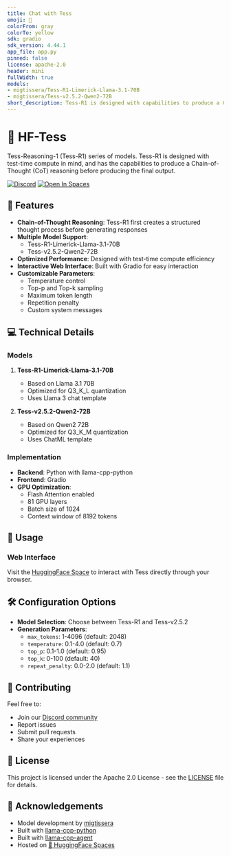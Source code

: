 ```yaml
---
title: Chat with Tess
emoji: 🔸
colorFrom: gray
colorTo: yellow
sdk: gradio
sdk_version: 4.44.1
app_file: app.py
pinned: false
license: apache-2.0
header: mini
fullWidth: true
models:
- migtissera/Tess-R1-Limerick-Llama-3.1-70B
- migtissera/Tess-v2.5.2-Qwen2-72B
short_description: Tess-R1 is designed with capabilities to produce a Chain-of-Thought (CoT).
---
```

# 🔸 HF-Tess

Tess-Reasoning-1 (Tess-R1) series of models. Tess-R1 is designed with test-time compute in mind, and has the capabilities to produce a Chain-of-Thought (CoT) reasoning before producing the final output.

[![Discord](https://img.shields.io/discord/123456789?color=5865F2&logo=discord&logoColor=white)](https://discord.gg/KMZ6GdkzPf)
[![Open In Spaces](https://img.shields.io/badge/🤗-Open%20In%20Spaces-blue.svg)](https://huggingface.co/spaces/poscye/chat-with-tess)

## 🚀 Features

- **Chain-of-Thought Reasoning**: Tess-R1 first creates a structured thought process before generating responses
- **Multiple Model Support**: 
  - Tess-R1-Limerick-Llama-3.1-70B
  - Tess-v2.5.2-Qwen2-72B
- **Optimized Performance**: Designed with test-time compute efficiency
- **Interactive Web Interface**: Built with Gradio for easy interaction
- **Customizable Parameters**:
  - Temperature control
  - Top-p and Top-k sampling
  - Maximum token length
  - Repetition penalty
  - Custom system messages

## 💻 Technical Details

### Models

1. **Tess-R1-Limerick-Llama-3.1-70B**
   - Based on Llama 3.1 70B
   - Optimized for Q3_K_L quantization
   - Uses Llama 3 chat template

2. **Tess-v2.5.2-Qwen2-72B**
   - Based on Qwen2 72B
   - Optimized for Q3_K_M quantization
   - Uses ChatML template

### Implementation

- **Backend**: Python with llama-cpp-python
- **Frontend**: Gradio
- **GPU Optimization**: 
  - Flash Attention enabled
  - 81 GPU layers
  - Batch size of 1024
  - Context window of 8192 tokens

## 🔧 Usage

### Web Interface

Visit the [HuggingFace Space](https://huggingface.co/spaces/poscye/chat-with-tess) to interact with Tess directly through your browser.


## 🛠️ Configuration Options

- **Model Selection**: Choose between Tess-R1 and Tess-v2.5.2
- **Generation Parameters**:
  - `max_tokens`: 1-4096 (default: 2048)
  - `temperature`: 0.1-4.0 (default: 0.7)
  - `top_p`: 0.1-1.0 (default: 0.95)
  - `top_k`: 0-100 (default: 40)
  - `repeat_penalty`: 0.0-2.0 (default: 1.1)

## 🤝 Contributing

Feel free to:
- Join our [Discord community](https://discord.gg/KMZ6GdkzPf)
- Report issues
- Submit pull requests
- Share your experiences

## 📜 License

This project is licensed under the Apache 2.0 License - see the [LICENSE](LICENSE) file for details.

## 🙏 Acknowledgements

- Model development by [migtissera](https://github.com/migtissera)
- Built with [llama-cpp-python](https://github.com/abetlen/llama-cpp-python)
- Built with [llama-cpp-agent](https://github.com/Maximilian-Winter/llama-cpp-agent)
- Hosted on [🤗 HuggingFace Spaces](https://huggingface.co/spaces)